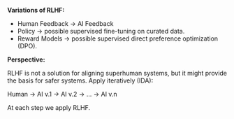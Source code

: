
**Variations of RLHF:**
- Human Feedback → AI Feedback
- Policy → possible supervised fine-tuning on curated data.
- Reward Models → possible supervised direct preference optimization (DPO).

**Perspective:**

RLHF is not a solution for aligning superhuman systems, but it might provide the basis for safer systems. Apply iteratively (IDA):

Human $\to$ AI v.1 $\to$ AI v.2 $\to$ ...  $\to$ AI v.n 

At each step we apply RLHF.


